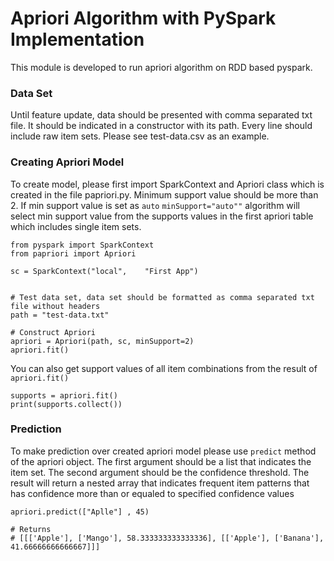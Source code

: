 # Apriori Algorithm with PySpark Implementation

This module is developed to run apriori algorithm on RDD based pyspark.

### Data Set 
Until feature update, data should be presented with comma separated 
txt file. It should be indicated in a constructor with its path. 
Every line should include raw item sets. Please see test-data.csv as an example. 

### Creating Apriori Model

To create model, please first import SparkContext and 
Apriori class which is created in the file papriori.py.
Minimum support value should be more than 2. If min support value is set as ``auto`` `minSupport="auto""` 
algorithm will select min support value from the supports values in the first apriori table
which includes single item sets.

````buildoutcfg
from pyspark import SparkContext  
from papriori import Apriori  

sc = SparkContext("local",    "First App")


# Test data set, data set should be formatted as comma separated txt file without headers
path = "test-data.txt"

# Construct Apriori
apriori = Apriori(path, sc, minSupport=2)
apriori.fit()
````

You can also get support values of all item combinations from the result of `apriori.fit()`

````buildoutcfg
supports = apriori.fit()
print(supports.collect())
````

### Prediction

To make prediction over created apriori model please use ``predict`` method of 
the apriori object. The first argument should be a list that indicates the item set. 
The second argument should be the confidence threshold. 
The result will return a nested array that indicates frequent item patterns 
that has confidence more than or equaled to specified confidence values

````buildoutcfg
apriori.predict(["Aplle"] , 45)

# Returns
# [[['Apple'], ['Mango'], 58.333333333333336], [['Apple'], ['Banana'], 41.66666666666667]]]

````